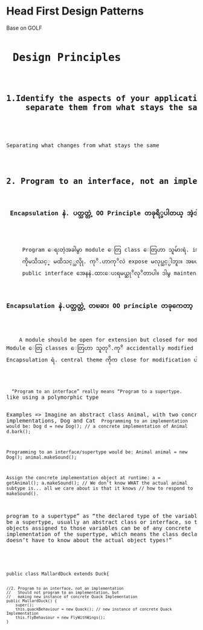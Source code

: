 <h1> Head First Design Patterns </h1>
Base on GOLF
<pre>
<h1> Design Principles </h1>

<h2>1.Identify the aspects of your application that vary and 
	separate them from what stays the same. </h2>

<P>
Separating what changes from what stays the same
</P>


<h2>2. Program to an interface, not an implementation </h2>
<h3> Encapsulation နဲ. ပတ္သတ္တဲ့ OO Principle တခုရိွပါတယ္ အဲ့ဒါကေတာ့ Program to interface, not to implementation ပါ။</h3>
<p>
	 Program ေရးတဲ့အခါမွာ module ေတြ class ေတြဟာ သူမ်ားရဲ. implementation detail 
	 ကိုမသိသင့္ မထိသင့္သလိုု. ကုိ.ဟာကုိလဲ expose မလုပ္သင့္ပါဘူး။ အၿပင္ကသံုးမဲ့ ကုိနဲ.တကယ္ interact ေပးလုပ္မဲ့ေကာင္ေတြကုိပဲ 
	 public interface အေနနဲ.ထားေပးရမယ္ဆုိလုိတာပါ။ ဒါမွ maintenance ေကာင္းမွာပါ
</p>
<h3>Encapsulation နဲ.ပတ္သတ္တဲ့ တၿခား OO principle တခုကေတာ့ Open Close Principle ပါပဲ။ </h3>
<p>
	A module should be open for extension but closed for modification.
Module ေတြ classes ေတြဟာ သူတုိ.ကုိ accidentally modified မလုပ္ႏိုင္ေအာင္ထားသင့္ၿပီးေတာ့ extend လုပ္ႏိုင္ေအာင္ေတာ့ ထားေပးရမယ္ဆိုတာပါ။ 
Encapsulation ရဲ. central theme ကိုက close for modification ပါပဲ။
</p>
<p> 
<code>	“Program to an interface” really means “Program to a supertype. </code>
like using a polymorphic type

Examples => Imagine an abstract class Animal, with two concrete implementations, Dog and Cat
<code>
Programming to an implementation would be:
Dog d = new Dog(); // a concrete implementation of Animal
d.bark();

Programming to an interface/supertype would be:
Animal animal = new Dog();
animal.makeSound();

Assign the concrete implementation object at
runtime:
a = getAnimal();
a.makeSound(); // We don’t know WHAT the actual animal subtype is... all we care about is that it knows
			   // how to respond to makeSound().
</code>

 
program to a supertype” as “the declared type of the variables should be a supertype,
usually an abstract class or interface, so that the objects assigned to those
variables can be of any concrete implementation of the supertype, which
means the class declaring them doesn’t have to know about the actual object types!”

</p>
<code>
public class MallardDuck extends Duck{

	//2. Program to an interface, not an implementation
	//	 Should not program to an implementation, but 
	//	 making new instance of concrete Quack Implementation
	public MallardDuck() {
		super();
		this.quackBehaviour = new Quack(); // new instance of concrete Quack Implementation
		this.flyBehaviour = new FlyWithWings();
	}

</pre>
<!--stackedit_data:
eyJoaXN0b3J5IjpbLTE4MDAxMTEzNDNdfQ==
-->